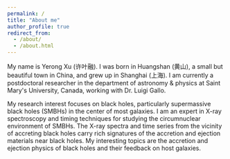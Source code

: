 ```yaml
---
permalink: /
title: "About me"
author_profile: true
redirect_from: 
  - /about/
  - /about.html
---
```


My name is Yerong Xu (许叶融). I was born in Huangshan (黄山), a small but beautiful town in China, and grew up in Shanghai (上海). I am currently a postdoctoral researcher in the department of astronomy & physics at Saint Mary's University, Canada, working with Dr. Luigi Gallo.

My research interest focuses on black holes, particularly supermassive black holes (SMBHs) in the center of most galaxies. I am an expert in X-ray spectroscopy and timing techniques for studying the circumnuclear environment of SMBHs. The X-ray spectra and time series from the vicinity of accreting black holes carry rich signatures of the accretion and ejection materials near black holes. My interesting topics are the accretion and ejection physics of black holes and their feedback on host galaxies.






